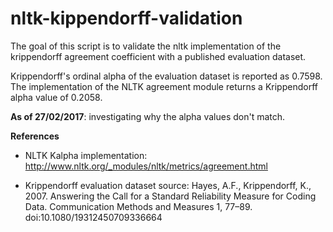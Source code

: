 # nltk-kippendorff-validation

The goal of this script is to validate the nltk implementation of the krippendorff agreement coefficient with a published evaluation dataset.

Krippendorff's ordinal alpha of the evaluation dataset is reported as 0.7598. The implementation of the NLTK agreement module returns a Krippendorff alpha value of 0.2058. 

**As of 27/02/2017**: investigating why the alpha values don't match.

**References**

* NLTK Kalpha implementation:
  <http://www.nltk.org/_modules/nltk/metrics/agreement.html>

* Krippendorff evaluation dataset source:
  Hayes, A.F., Krippendorff, K., 2007. 
  Answering the Call for a Standard Reliability Measure for Coding Data. 
  Communication Methods and Measures 1, 77–89. doi:10.1080/19312450709336664


